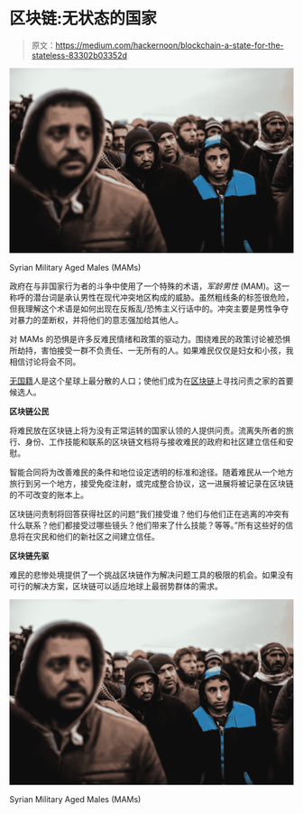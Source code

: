 # 区块链:无状态的国家

> 原文：<https://medium.com/hackernoon/blockchain-a-state-for-the-stateless-83302b03352d>

![](img/c4dca594ec3e3fb024844ee7f06e3af0.png)

Syrian Military Aged Males (MAMs)

政府在与非国家行为者的斗争中使用了一个特殊的术语，*军龄男性* (MAM)。这一称呼的潜台词是承认男性在现代冲突地区构成的威胁。虽然粗线条的标签很危险，但我理解这个术语是如何出现在反叛乱/恐怖主义行话中的。冲突主要是男性争夺对暴力的垄断权，并将他们的意志强加给其他人。

对 MAMs 的恐惧是许多反难民情绪和政策的驱动力。围绕难民的政策讨论被恐惧所劫持，害怕接受一群不负责任、一无所有的人。如果难民仅仅是妇女和小孩，我相信讨论将会不同。

[无国籍](https://hackernoon.com/tagged/stateless)人是这个星球上最分散的人口；使他们成为在[区块链](https://hackernoon.com/tagged/blockchain)上寻找问责之家的首要候选人。

**区块链公民**

将难民放在区块链上将为没有正常运转的国家认领的人提供问责。流离失所者的旅行、身份、工作技能和联系的区块链文档将与接收难民的政府和社区建立信任和安慰。

智能合同将为改善难民的条件和地位设定透明的标准和途径。随着难民从一个地方旅行到另一个地方，接受免疫注射，或完成整合协议，这一进展将被记录在区块链的不可改变的账本上。

区块链问责制将回答获得社区的问题“我们接受谁？他们与他们正在逃离的冲突有什么联系？他们都接受过哪些镜头？他们带来了什么技能？等等。”所有这些好的信息将在灾民和他们的新社区之间建立信任。

**区块链先驱**

难民的悲惨处境提供了一个挑战区块链作为解决问题工具的极限的机会。如果没有可行的解决方案，区块链可以适应地球上最弱势群体的需求。

![](img/c4dca594ec3e3fb024844ee7f06e3af0.png)

Syrian Military Aged Males (MAMs)
